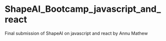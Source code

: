 # ShapeAI_Bootcamp_javascript_and_react
Final submission of ShapeAI on javascript and react by Annu Mathew
